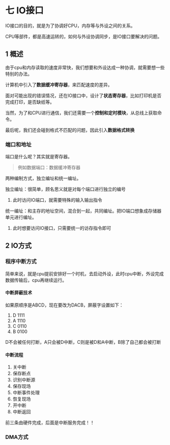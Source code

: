 # 七 IO接口

IO接口的目的，就是为了协调好CPU，内存等与外设之间的关系。

CPU等部件，都是高速运转的，如何与外设协调同步，是IO接口要解决的问题。

## 1 概述

由于cpu和内存读取的速度非常快，我们想要和外设达成一种协调，就需要想一些特别的办法。

计算机中引入了**数据缓冲寄存器**，来匹配速度的差异。

面对可能出现的错误情况，还在IO接口中，设计了**状态寄存器**，比如打印机是否完成打印，是否缺纸等。

当然，为了和CPU进行通信，我们还需要一个**控制和定时模块**，从总线上获取命令。

最后呢，我们还会碰到格式不匹配的问题，因此引入**数据格式转换**

### 端口和地址

端口是什么呢？其实就是寄存器。

> 例如数据端口：数据缓冲寄存器

两种编制方式，独立编址和统一编址。

独立编址：很简单，顾名思义就是对每个端口进行独立的编号

1. 此时访问IO端口，就需要特殊的输入输出指令

统一编址：和主存的地址空间，混合到一起，共同编址。把IO端口想象成存储器单元进行编址。

1. 此时想要访问IO接口，只需要统一的访存指令即可

## 2 IO方式

### 程序中断方式

简单来说，就是cpu提前安排好一个时机，去启动外设，此时cpu中断，外设完成数据传输后，cpu再继续运行。

#### 中断屏蔽技术

如果原顺序是ABCD，现在要改为DACB，屏蔽字设置如下：

1. D 1111
2. A 1110
3. C 0110
4. B 0100

D不会被任何打断，A只会被D中断，C则是被D和A中断，B除了自己都会被打断

#### 中断流程

1. 关中断
2. 保存断点
3. 识别中断源
4. 保存现场
5. 中断事件处理
6. 恢复现场
7. 开中断
8. 中断返回

前三条由硬件完成，后面是中断服务完成！！

### DMA方式
